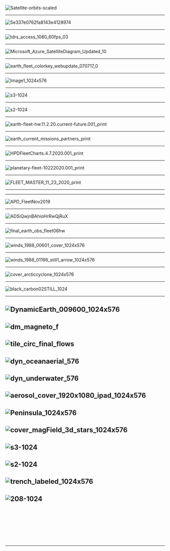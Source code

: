 ![Satellite-orbits-scaled](https://ourplnt.com/wp-content/uploads/2020/11/Satellite-orbits-scaled.jpg)

-----------
![5e337e0762fa8143e4128974](https://i.insider.com/5e337e0762fa8143e4128974?width=1920)

-----------
![tdrs_access_1080_60fps_03](https://svs.gsfc.nasa.gov/vis/a000000/a004200/a004201/tdrs_access_1080_60fps_03.14100_print.jpg)

----------------

![Microsoft_Azure_SatelliteDiagram_Updated_10](https://1gew6o3qn6vx9kp3s42ge0y1-wpengine.netdna-ssl.com/wp-content/uploads/prod/prod/prod/prod/prod/prod/prod/2020/10/NEW-Microsoft_Azure_SatelliteDiagram_Updated_10.15.20.jpg)

---------------

![earth_fleet_colorkey_webupdate_070717_0](https://www.nasa.gov/sites/default/files/thumbnails/image/earth_fleet_colorkey_webupdate_070717_0.jpeg)

---------------

![Image1_1024x576](https://nasaviz.gsfc.nasa.gov/vis/a010000/a011100/a011191/Image1_1024x576.jpg)

---------------

![s3-1024](https://nasaviz.gsfc.nasa.gov/vis/a010000/a011900/a011923/s3-1024.jpg)

---------------

![s2-1024](https://nasaviz.gsfc.nasa.gov/vis/a010000/a011300/a011319/s2-1024.jpg)

---------------

![earth-fleet-hw.11.2.20.current-future.001_print](https://nasaviz.gsfc.nasa.gov/vis/a030000/a030000/a030065/earth-fleet-hw.11.2.20.current-future.001_print.jpg)

---------------

![earth_current_missions_partners_print](https://nasaviz.gsfc.nasa.gov/vis/a030000/a030000/a030065/earth_current_missions_partners_print.jpg)

---------------

![HPDFleetCharts.4.7.2020.001_print](https://nasaviz.gsfc.nasa.gov/vis/a030000/a030800/a030822/HPDFleetCharts.4.7.2020.001_print.jpg)

---------------

![planetary-fleet-10222020.001_print](https://nasaviz.gsfc.nasa.gov/vis/a030000/a030800/a030835/planetary-fleet-10222020.001_print.jpg)

---------------

![FLEET_MASTER_11_23_2020_print](https://nasaviz.gsfc.nasa.gov/vis/a030000/a030900/a030998/1-SMD-FLEET_MASTER_11_23_2020_print.jpg)

---------------
---------------

![APD_FleetNov2019](https://nasaviz.gsfc.nasa.gov/vis/a030000/a030800/a030834/astro-APD_FleetNov2019-hw.001_print.jpg)

---------------

![ADSiQwjnBAhioHrRwQjRuX](https://cdn.mos.cms.futurecdn.net/ADSiQwjnBAhioHrRwQjRuX.jpg)

---------------

![final_earth_obs_fleet06hw](https://www.nasa.gov/sites/default/files/thumbnails/image/final_earth_obs_fleet06hw.2100_1920x1080.jpg)

---------------

![winds_1988_00601_cover_1024x576](https://nasaviz.gsfc.nasa.gov/vis/a010000/a010800/a010856/winds_1988_00601_cover_1024x576.jpg)

---------------

![winds_1988_01198_still1_arrow_1024x576](https://nasaviz.gsfc.nasa.gov/vis/a010000/a010800/a010856/winds_1988_01198_still1_arrow_1024x576.jpg)

---------------

![cover_arcticcyclone_1024x576](https://nasaviz.gsfc.nasa.gov/vis/a010000/a011000/a011082/cover_arcticcyclone_1024x576.jpg)

---------------

![black_carbon02STILL_1024](https://nasaviz.gsfc.nasa.gov/vis/a010000/a010700/a010714/black_carbon02STILL_1024.jpg)

---------------

![DynamicEarth_009600_1024x576](https://nasaviz.gsfc.nasa.gov/vis/a010000/a010900/a010984/DynamicEarth_009600_1024x576.jpg)
---------------

![dm_magneto_f](https://nasaviz.gsfc.nasa.gov/vis/a010000/a010900/a010984/dm_magneto_f.01101_1024x576.jpg)
---------------

![tile_circ_final_flows](https://nasaviz.gsfc.nasa.gov/vis/a010000/a010900/a010984/tile_circ_final_flows.01729_1024x576.jpg)
---------------

![dyn_oceanaerial_576](https://nasaviz.gsfc.nasa.gov/vis/a010000/a010900/a010984/dyn_oceanaerial_576.jpg)
---------------

![dyn_underwater_576](https://nasaviz.gsfc.nasa.gov/vis/a010000/a010900/a010984/dyn_underwater_576.jpg)
---------------

![aerosol_cover_1920x1080_ipad_1024x576](https://nasaviz.gsfc.nasa.gov/vis/a010000/a010900/a010977/aerosol_cover_1920x1080_ipad_1024x576.jpg)
---------------

![Peninsula_1024x576](https://nasaviz.gsfc.nasa.gov/vis/a010000/a010900/a010970/Peninsula_1024x576.jpg)
---------------

![cover_magField_3d_stars_1024x576](https://nasaviz.gsfc.nasa.gov/vis/a010000/a010900/a010954/cover_magField_3d_stars_1024x576.jpg)
---------------

![s3-1024](https://nasaviz.gsfc.nasa.gov/vis/a010000/a011200/a011268/s3-1024.jpg)
---------------

![s2-1024](https://nasaviz.gsfc.nasa.gov/vis/a010000/a011200/a011268/s2-1024.jpg)
---------------

![trench_labeled_1024x576](https://nasaviz.gsfc.nasa.gov/vis/a010000/a011200/a011234/trench_labeled_1024x576.jpg)
---------------

![208-1024](https://nasaviz.gsfc.nasa.gov/vis/a010000/a011200/a011232/208-1024.jpg)
---------------

![]()
---------------

![]()
---------------

![]()
---------------

![]()
---------------
---------------
